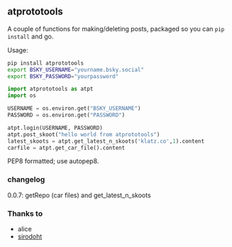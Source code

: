 ## atprototools

A couple of functions for making/deleting posts, packaged so you can `pip
install` and go.

Usage:

```bash
pip install atprototools
export BSKY_USERNAME="yourname.bsky.social"
export BSKY_PASSWORD="yourpassword"
```

```python
import atprototools as atpt
import os

USERNAME = os.environ.get("BSKY_USERNAME")
PASSWORD = os.environ.get("PASSWORD")

atpt.login(USERNAME, PASSWORD)
atpt.post_skoot("hello world from atprototools")
latest_skoots = atpt.get_latest_n_skoots('klatz.co',1).content
carfile = atpt.get_car_file().content
```

PEP8 formatted; use autopep8.

### changelog

0.0.7: getRepo (car files) and get_latest_n_skoots

### Thanks to 

- alice
- [sirodoht](https://github.com/sirodoht)
